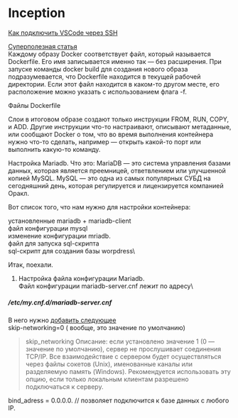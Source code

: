 # Inception

[Как подключить VSCode через SSH](https://www.digitalocean.com/community/tutorials/how-to-use-visual-studio-code-for-remote-development-via-the-remote-ssh-plugin-ru)

[Суперполезная статья](https://habr.com/ru/company/ruvds/blog/439980/)\
Каждому образу Docker соответствует файл, который называется Dockerfile. Его имя записывается именно так — без расширения. При запуске команды docker build для создания нового образа подразумевается, что Dockerfile находится в текущей рабочей директории. Если этот файл находится в каком-то другом месте, его расположение можно указать с использованием флага -f.

Файлы Dockerfile

Слои в итоговом образе создают только инструкции FROM, RUN, COPY, и ADD. Другие инструкции что-то настраивают, описывают метаданные, или сообщают Docker о том, что во время выполнения контейнера нужно что-то сделать, например — открыть какой-то порт или выполнить какую-то команду.


Настройка Mariadb.
Что это: MariaDB — это система управления базами данных, которая является преемницей, ответвлением или улучшенной копией MySQL. MySQL — это одна из самых популярных СУБД на сегодняшний день, которая регулируется и лицензируется компанией Оракл. 

Вот список того, что нам нужно для настройки контейнера:

установленные mariadb + mariadb-client\
файл конфигурации mysql\
изменение конфигурации mriadb.\
файл для запуска sql-скрипта\
sql-скрипт для создания базы worpdress\

Итак, поехали.
1. Настройка файла конфигурации Mariadb.\
Файл конфигурации mariadb-server.cnf лежит по адресу\
##### /etc/my.cnf.d/mariadb-server.cnf
 
 В него нужно [добавить следующее](https://mariadb.com/kb/en/configuring-mariadb-for-remote-client-access/)\
 skip-networking=0  ( вообще, это значение по умолчанию) 
 > skip_networking
Описание: если установлено значение 1 (0 — значение по умолчанию), сервер не прослушивает соединения TCP/IP. Все взаимодействие с сервером будет осуществляться через файлы сокетов (Unix), именованные каналы или разделяемую память (Windows). Рекомендуется использовать эту опцию, если только локальным клиентам разрешено подключаться к серверу.

 bind_adress = 0.0.0.0. // позволяет подключится к базе данных с любого IP.
